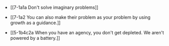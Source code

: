 - [[7-1a1a Don't solve imaginary problems]]
- [[7-1a2 You can also make their problem as your problem by using growth as a guidance.]]

- [[5-1b4c2a When you have an agency, you don't get depleted. We aren't powered by a battery.]]
